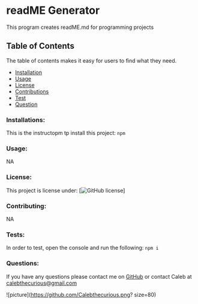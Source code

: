 # readME Generator

This program creates readME.md for programming projects

## Table of Contents
The table of contents makes it easy for users to find what they need.
- [Installation](#Installations)
- [Usage](#Usage)
- [License](#License)
- [Contributions](#Contributing)
- [Test](#Tests)
- [Question](#Questions)

### Installations:
This is the instructopm tp install this project:
```npm```

### Usage:
NA

### License:
This project is license under:
[![GitHub license](https://img.shields.io/github/license/Naereen/StrapDown.js.svg)]

### Contributing:
NA

### Tests:
In order to test, open the console and run the following:
```npm i```

### Questions:
If you have any questions please contact me on [GitHub](https://github.com/Calebthecurious) or contact Caleb at calebthecurious@gmail.com

![picture](https://github.com/Calebthecurious.png? size=80)
